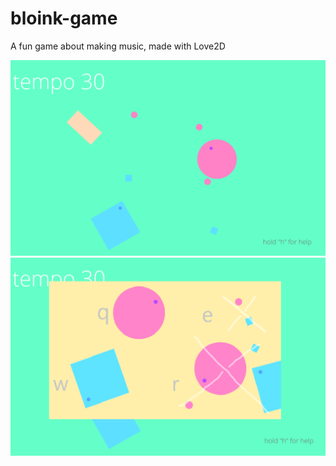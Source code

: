 # bloink-game
A fun game about making music, made with Love2D


![screenshot](screenGrab1.png)
![screenshot](screenGrab2.png)
